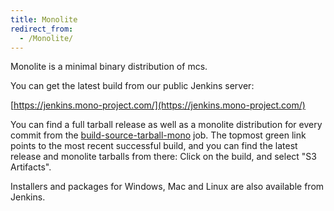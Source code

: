 ```yaml
---
title: Monolite
redirect_from:
  - /Monolite/
---
```


Monolite is a minimal binary distribution of mcs.

You can get the latest build from our public Jenkins server:

[https://jenkins.mono-project.com/](https://jenkins.mono-project.com/)

You can find a full tarball release as well as a monolite distribution for every commit from the [build-source-tarball-mono](https://jenkins.mono-project.com/view/Packaging-Mono/job/build-source-tarball-mono/) job. The topmost green link points to the most recent successful build, and you can find the latest release and monolite tarballs from there:  Click on the build, and select "S3 Artifacts".

Installers and packages for Windows, Mac and Linux are also available from Jenkins.
